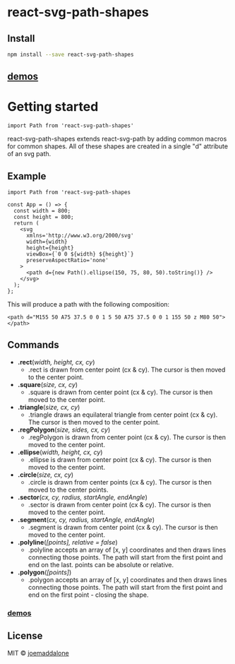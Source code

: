 # react-svg-path-shapes

## Install

```bash
npm install --save react-svg-path-shapes
```


## [demos](https://joemaddalone.github.io/react-svg-path-shapes/)

# Getting started

```
import Path from 'react-svg-path-shapes'
```

react-svg-path-shapes extends react-svg-path by adding common macros for common shapes.  All of these shapes are created in a single "d" attribute of an svg path.

## Example

```
import Path from 'react-svg-path-shapes

const App = () => {
  const width = 800;
  const height = 800;
  return (
    <svg
      xmlns='http://www.w3.org/2000/svg'
      width={width}
      height={height}
      viewBox={`0 0 ${width} ${height}`}
      preserveAspectRatio='none'
    >
      <path d={new Path().ellipse(150, 75, 80, 50).toString()} />
    </svg>
  );
};

```

This will produce  a path with the following composition:

```
<path d="M155 50 A75 37.5 0 0 1 5 50 A75 37.5 0 0 1 155 50 z M80 50"></path>
```



## Commands

- **.rect**(_width, height, cx, cy_)
  - .rect is drawn from center point (cx & cy). The cursor is then moved to the center point.
- **.square**(_size, cx, cy_)
  - .square is drawn from center point (cx & cy). The cursor is then moved to the center point.
- **.triangle**(_size, cx, cy_)
  - .triangle draws an equilateral triangle from center point (cx & cy). The cursor is then moved to the center point.
- **.regPolygon**(_size, sides, cx, cy_)
  - .regPolygon is drawn from center point (cx & cy). The cursor is then moved to the center point.
- **.ellipse**(_width, height, cx, cy_)
  - .ellipse is drawn from center point (cx & cy). The cursor is then moved to the center point.
- **.circle**(_size, cx, cy_)
  - .circle is drawn from center points (cx & cy). The cursor is then moved to the center points.
- **.sector**(_cx, cy, radius, startAngle, endAngle_)
  - .sector is drawn from center point (cx & cy). The cursor is then moved to the center point.
- **.segment**(_cx, cy, radius, startAngle, endAngle_)
  - .segment is drawn from center point (cx & cy). The cursor is then moved to the center point.
- **.polyline**(_[points], relative = false_)
  - .polyline accepts an array of [x, y] coordinates and then draws lines connecting those points.  The path will start from the first point and end on the last.  points can be absolute or relative.
- **.polygon**(_[points]_)
  - .polygon accepts an array of [x, y] coordinates and then draws lines connecting those points.  The path will start from the first point and end on the first point - closing the shape.

### [demos](https://joemaddalone.github.io/react-svg-path-shapes/)

## License

MIT © [joemaddalone](https://github.com/joemaddalone)